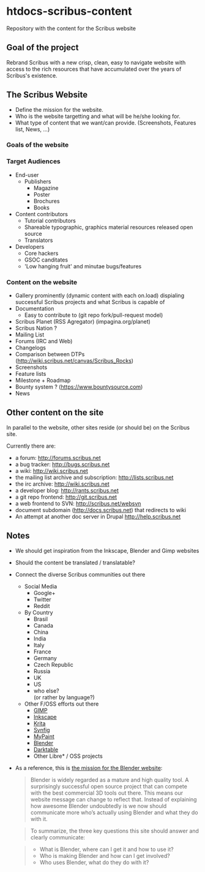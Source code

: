 # htdocs-scribus-content


Repository with the content for the Scribus website

## Goal of the project

Rebrand Scribus with a new crisp, clean, easy to navigate website with access to the rich resources that have accumulated over the years of Scribus's existence. 


## The Scribus Website

- Define the mission for the website.
- Who is the website targetting and what will be he/she looking for.
- What type of content that we want/can provide. (Screenshots, Features list, News, ...)

### Goals of the website

### Target Audiences 

- End-user  
  - Publishers   
    - Magazine  
    - Poster  
    - Brochures  
    - Books  
- Content contributors  
  - Tutorial contributors  
  - Shareable typographic, graphics material resources released open source  
  - Translators  
- Developers  
  - Core hackers  
  - GSOC canditates  
  - 'Low hanging fruit' and minutae bugs/features  

### Content on the website

- Gallery prominently (dynamic content with each on.load) dispialing successful Scribus projects and what Scribus is capable of  
- Documentation  
  - Easy to contribute to (git repo fork/pull-request model)  
- Scribus Planet (RSS Agregator) (impagina.org/planet)  
- Scribus Nation ?  
- Mailing List  
- Forums (IRC and Web)  
- Changelogs  
- Comparison between DTPs (http://wiki.scribus.net/canvas/Scribus_Rocks)  
- Screenshots  
- Feature lists  
- Milestone + Roadmap  
- Bounty system ? (https://www.bountysource.com)  
- News

## Other content on the site

In parallel to the website, other sites reside (or should be) on the Scribus site.

Currently there are:

- a forum: http://forums.scribus.net
- a bug tracker: http://bugs.scribus.net
- a wiki: http://wiki.scribus.net
- the mailing list archive and subscription: http://lists.scribus.net
- the irc archive: http://wiki.scribus.net
- a developer blog: http://rants.scribus.net
- a git repo frontend: http://git.scribus.net
- a web frontend to SVN: http://scribus.net/websvn
- document subdomain (http://docs.scribus.net) that redirects to wiki
- An attempt at another doc server in Drupal http://help.scribus.net
 
## Notes

- We should get inspiration from the Inkscape, Blender and Gimp websites
- Should the content be translated / translatable?
- Connect the diverse Scribus communities out there
  - Social Media
    - Google+
    - Twitter
    - Reddit
  - By Country
    - Brasil
    - Canada
    - China
    - India
    - Italy
    - France
    - Germany
    - Czech Republic
    - Russia
    - UK
    - US
    - who else?  
      (or rather by language?)
  - Other F/OSS efforts out there
    - [GIMP](http://wwww.gimp.org)
    - [Inkscape](http://www.inkscape.org)
    - [Krita](www.krita.org)
    - [Synfig](http://www.synfig.org)
    - [MyPaint](http://mypaint.intilinux.com/)
    - [Blender](http://www.blender.org)
    - [Darktable](http://www.darktable.org/)
    - Other Libre* / OSS projects

- As a reference, this is [the mission for the Blender website](http://www.blender.org/news/blender-2013-website-launch/):
  > Blender is widely regarded as a mature and high quality tool.  A surprisingly successful open source project that can compete with the best commercial 3D tools out there. This means our website message can change to reflect that. Instead of explaining how awesome Blender undoubtedly is we now should communicate more who’s actually using Blender and what they do with it.

  > To summarize, the three key questions this site should answer and clearly communicate:

  > - What is Blender, where can I get it and how to use it?
  > - Who is making Blender and how can I get involved?
  > - Who uses Blender, what do they do with it?
